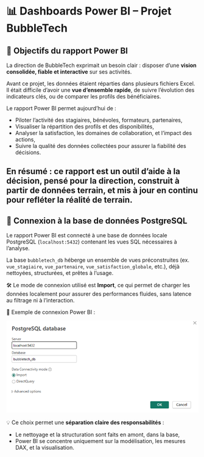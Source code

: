 
# 📊 Dashboards Power BI – Projet BubbleTech

## 🎯 Objectifs du rapport Power BI

La direction de BubbleTech exprimait un besoin clair : disposer d’une **vision consolidée, fiable et interactive** sur ses activités.

Avant ce projet, les données étaient réparties dans plusieurs fichiers Excel. Il était difficile d’avoir une **vue d’ensemble rapide**, de suivre l’évolution des indicateurs clés, ou de comparer les profils des bénéficiaires.

Le rapport Power BI permet aujourd’hui de :
- Piloter l’activité des stagiaires, bénévoles, formateurs, partenaires,
- Visualiser la répartition des profils et des disponibilités,
- Analyser la satisfaction, les domaines de collaboration, et l’impact des actions,
- Suivre la qualité des données collectées pour assurer la fiabilité des décisions.

En résumé : ce rapport est un **outil d’aide à la décision**, pensé pour la direction, construit à partir de données terrain, et mis à jour en continu pour refléter la réalité de terrain.
---

## 🔗 Connexion à la base de données PostgreSQL

Le rapport Power BI est connecté à une base de données locale PostgreSQL (`localhost:5432`) contenant les vues SQL nécessaires à l’analyse.

La base `bubbletech_db` héberge un ensemble de vues préconstruites (ex. `vue_stagiaire`, `vue_partenaire`, `vue_satisfaction_globale`, etc.), déjà nettoyées, structurées, et prêtes à l’usage.

🛠️ Le mode de connexion utilisé est **Import**, ce qui permet de charger les données localement pour assurer des performances fluides, sans latence au filtrage ni à l’interaction.

📸 Exemple de connexion Power BI :

![Connexion PostgreSQL](./image/connexion_db.png)

💡 Ce choix permet une **séparation claire des responsabilités** :
- Le nettoyage et la structuration sont faits en amont, dans la base,
- Power BI se concentre uniquement sur la modélisation, les mesures DAX, et la visualisation.
